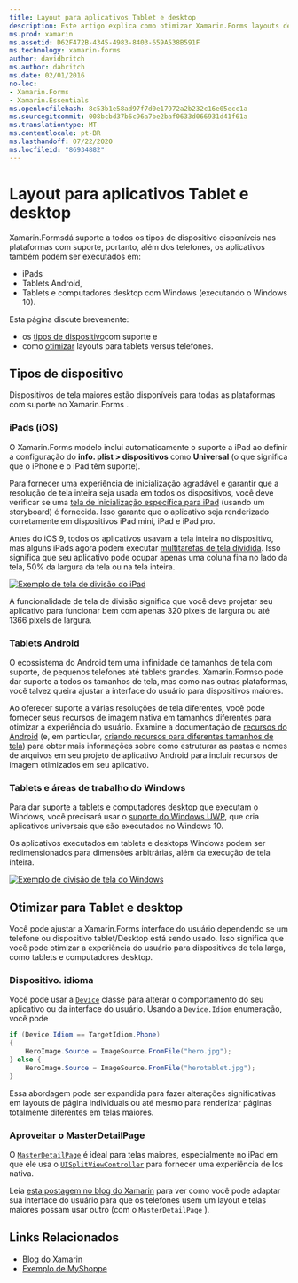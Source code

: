 ```yaml
---
title: Layout para aplicativos Tablet e desktop
description: Este artigo explica como otimizar Xamarin.Forms layouts de aplicativo para tablets, em vez de telefones.
ms.prod: xamarin
ms.assetid: D62F472B-4345-4983-8403-659A538B591F
ms.technology: xamarin-forms
author: davidbritch
ms.author: dabritch
ms.date: 02/01/2016
no-loc:
- Xamarin.Forms
- Xamarin.Essentials
ms.openlocfilehash: 8c53b1e58ad97f7d0e17972a2b232c16e05ecc1a
ms.sourcegitcommit: 008bcbd37b6c96a7be2baf0633d066931d41f61a
ms.translationtype: MT
ms.contentlocale: pt-BR
ms.lasthandoff: 07/22/2020
ms.locfileid: "86934882"
---
```

# <a name="layout-for-tablet-and-desktop-apps"></a>Layout para aplicativos Tablet e desktop

Xamarin.Formsdá suporte a todos os tipos de dispositivo disponíveis nas plataformas com suporte, portanto, além dos telefones, os aplicativos também podem ser executados em:

- iPads
- Tablets Android,
- Tablets e computadores desktop com Windows (executando o Windows 10).

Esta página discute brevemente:

- os [tipos de dispositivo](#device-types)com suporte e
- como [otimizar](#optimize-for-tablet-and-desktop) layouts para tablets versus telefones.

## <a name="device-types"></a>Tipos de dispositivo

Dispositivos de tela maiores estão disponíveis para todas as plataformas com suporte no Xamarin.Forms .

### <a name="ipads-ios"></a>iPads (iOS)

O Xamarin.Forms modelo inclui automaticamente o suporte a iPad ao definir a configuração do **info. plist > dispositivos** como **Universal** (o que significa que o iPhone e o iPad têm suporte).

Para fornecer uma experiência de inicialização agradável e garantir que a resolução de tela inteira seja usada em todos os dispositivos, você deve verificar se uma [tela de inicialização específica para iPad](~/ios/app-fundamentals/images-icons/launch-screens.md) (usando um storyboard) é fornecida. Isso garante que o aplicativo seja renderizado corretamente em dispositivos iPad mini, iPad e iPad pro.

Antes do iOS 9, todos os aplicativos usavam a tela inteira no dispositivo, mas alguns iPads agora podem executar [multitarefas de tela dividida](~/ios/platform/multitasking.md).
Isso significa que seu aplicativo pode ocupar apenas uma coluna fina no lado da tela, 50% da largura da tela ou na tela inteira.

[![Exemplo de tela de divisão do iPad](tablet-images/ipad-sml.png)](tablet-images/ipad.png#lightbox "Exemplo de tela de divisão do iPad")

A funcionalidade de tela de divisão significa que você deve projetar seu aplicativo para funcionar bem com apenas 320 pixels de largura ou até 1366 pixels de largura.

### <a name="android-tablets"></a>Tablets Android

O ecossistema do Android tem uma infinidade de tamanhos de tela com suporte, de pequenos telefones até tablets grandes. Xamarin.Formso pode dar suporte a todos os tamanhos de tela, mas como nas outras plataformas, você talvez queira ajustar a interface do usuário para dispositivos maiores.

Ao oferecer suporte a várias resoluções de tela diferentes, você pode fornecer seus recursos de imagem nativa em tamanhos diferentes para otimizar a experiência do usuário.
Examine a documentação de [recursos do Android](~/android/app-fundamentals/resources-in-android/index.md) (e, em particular, [criando recursos para diferentes tamanhos de tela](~/android/app-fundamentals/resources-in-android/resources-for-varying-screens.md)) para obter mais informações sobre como estruturar as pastas e nomes de arquivos em seu projeto de aplicativo Android para incluir recursos de imagem otimizados em seu aplicativo.

### <a name="windows-tablets-and-desktops"></a>Tablets e áreas de trabalho do Windows

Para dar suporte a tablets e computadores desktop que executam o Windows, você precisará usar o [suporte do Windows UWP](~/xamarin-forms/platform/windows/installation/index.md), que cria aplicativos universais que são executados no Windows 10.

Os aplicativos executados em tablets e desktops Windows podem ser redimensionados para dimensões arbitrárias, além da execução de tela inteira.

[![Exemplo de divisão de tela do Windows](tablet-images/splitscreen-sml.png)](tablet-images/splitscreen.png#lightbox "Exemplo de divisão de tela do Windows")

## <a name="optimize-for-tablet-and-desktop"></a>Otimizar para Tablet e desktop

Você pode ajustar a Xamarin.Forms interface do usuário dependendo se um telefone ou dispositivo tablet/Desktop está sendo usado. Isso significa que você pode otimizar a experiência do usuário para dispositivos de tela larga, como tablets e computadores desktop.

### <a name="deviceidiom"></a>Dispositivo. idioma

Você pode usar a [`Device`](~/xamarin-forms/platform/device.md) classe para alterar o comportamento do seu aplicativo ou da interface do usuário. Usando a `Device.Idiom` enumeração, você pode

```csharp
if (Device.Idiom == TargetIdiom.Phone)
{
    HeroImage.Source = ImageSource.FromFile("hero.jpg");
} else {
    HeroImage.Source = ImageSource.FromFile("herotablet.jpg");
}
```

Essa abordagem pode ser expandida para fazer alterações significativas em layouts de página individuais ou até mesmo para renderizar páginas totalmente diferentes em telas maiores.

### <a name="leverage-masterdetailpage"></a>Aproveitar o MasterDetailPage

O [`MasterDetailPage`](xref:Xamarin.Forms.MasterDetailPage) é ideal para telas maiores, especialmente no iPad em que ele usa o [`UISplitViewController`](xref:UIKit.UISplitViewController) para fornecer uma experiência de Ios nativa.

Leia [esta postagem no blog do Xamarin](https://devblogs.microsoft.com/xamarin/bringing-xamarin-forms-apps-to-tablets/) para ver como você pode adaptar sua interface do usuário para que os telefones usem um layout e telas maiores possam usar outro (com o `MasterDetailPage` ).

## <a name="related-links"></a>Links Relacionados

- [Blog do Xamarin](https://devblogs.microsoft.com/xamarin/bringing-xamarin-forms-apps-to-tablets/)
- [Exemplo de MyShoppe](https://github.com/jamesmontemagno/myshoppe)
